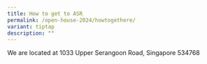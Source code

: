 ```yaml
---
title: How to get to ASR
permalink: /open-house-2024/howtogethere/
variant: tiptap
description: ""
---
```

<p>We are located at 1033 Upper Serangoon Road, Singapore 534768</p>